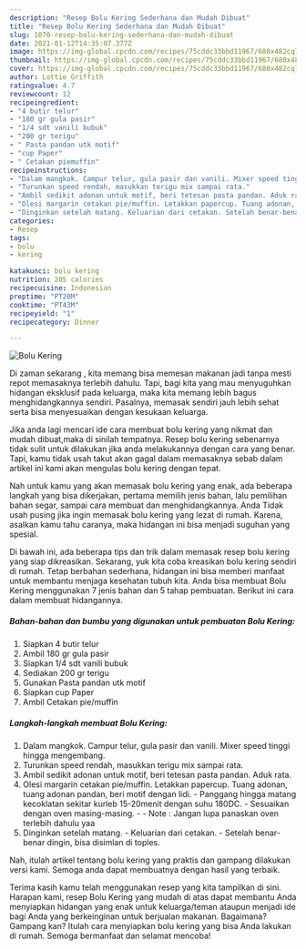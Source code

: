 ```yaml
---
description: "Resep Bolu Kering Sederhana dan Mudah Dibuat"
title: "Resep Bolu Kering Sederhana dan Mudah Dibuat"
slug: 1070-resep-bolu-kering-sederhana-dan-mudah-dibuat
date: 2021-01-12T14:35:07.377Z
image: https://img-global.cpcdn.com/recipes/75cddc33bbd11967/680x482cq70/bolu-kering-foto-resep-utama.jpg
thumbnail: https://img-global.cpcdn.com/recipes/75cddc33bbd11967/680x482cq70/bolu-kering-foto-resep-utama.jpg
cover: https://img-global.cpcdn.com/recipes/75cddc33bbd11967/680x482cq70/bolu-kering-foto-resep-utama.jpg
author: Lottie Griffith
ratingvalue: 4.7
reviewcount: 12
recipeingredient:
- "4 butir telur"
- "180 gr gula pasir"
- "1/4 sdt vanili bubuk"
- "200 gr terigu"
- " Pasta pandan utk motif"
- "cup Paper"
- " Cetakan piemuffin"
recipeinstructions:
- "Dalam mangkok. Campur telur, gula pasir dan vanili. Mixer speed tinggi hingga mengembang."
- "Turunkan speed rendah, masukkan terigu mix sampai rata."
- "Ambil sedikit adonan untuk motif, beri tetesan pasta pandan. Aduk rata."
- "Olesi margarin cetakan pie/muffin. Letakkan papercup. Tuang adonan, tuang adonan pandan, beri motif dengan lidi. Panggang hingga matang kecoklatan sekitar kurleb 15-20menit dengan suhu 180DC. Sesuaikan dengan oven masing-masing.  Note : Jangan lupa panaskan oven terlebih dahulu yaa"
- "Dinginkan setelah matang. Keluarian dari cetakan. Setelah benar-benar dingin, bisa disimlan di toples."
categories:
- Resep
tags:
- bolu
- kering

katakunci: bolu kering 
nutrition: 205 calories
recipecuisine: Indonesian
preptime: "PT20M"
cooktime: "PT43M"
recipeyield: "1"
recipecategory: Dinner

---
```



![Bolu Kering](https://img-global.cpcdn.com/recipes/75cddc33bbd11967/680x482cq70/bolu-kering-foto-resep-utama.jpg)

Di zaman  sekarang , kita memang bisa memesan makanan jadi tanpa mesti repot memasaknya terlebih dahulu. Tapi, bagi kita yang mau menyuguhkan hidangan eksklusif pada keluarga, maka kita memang lebih bagus menghidangkannya sendiri. Pasalnya, memasak sendiri jauh lebih sehat serta bisa menyesuaikan dengan kesukaan keluarga.

Jika anda lagi mencari ide cara membuat bolu kering yang nikmat dan mudah dibuat,maka di sinilah tempatnya. Resep bolu kering  sebenarnya tidak sulit untuk dilakukan jika anda melakukannya dengan cara yang benar. Tapi, kamu tidak usah takut akan gagal dalam memasaknya 
sebab dalam artikel ini kami akan mengulas bolu kering dengan tepat.  



Nah untuk kamu yang akan memasak bolu kering yang enak, ada beberapa langkah yang bisa dikerjakan, pertama memilih jenis bahan, lalu pemilihan bahan segar, sampai cara membuat dan menghidangkannya. Anda Tidak usah pusing jika ingin memasak bolu kering yang lezat di rumah. Karena, asalkan kamu  tahu caranya, maka hidangan ini bisa menjadi suguhan yang spesial.

Di bawah ini, ada beberapa tips dan trik dalam memasak resep bolu kering yang siap dikreasikan. Sekarang, yuk kita coba kreasikan bolu kering sendiri di rumah. Tetap berbahan sederhana, hidangan ini bisa memberi manfaat untuk membantu menjaga kesehatan tubuh kita. Anda bisa membuat Bolu Kering menggunakan 7 jenis bahan dan 5 tahap pembuatan. Berikut ini cara dalam membuat hidangannya.

<!--inarticleads1-->

##### Bahan-bahan dan bumbu yang digunakan untuk pembuatan Bolu Kering:

1. Siapkan 4 butir telur
1. Ambil 180 gr gula pasir
1. Siapkan 1/4 sdt vanili bubuk
1. Sediakan 200 gr terigu
1. Gunakan  Pasta pandan utk motif
1. Siapkan cup Paper
1. Ambil  Cetakan pie/muffin




<!--inarticleads2-->

##### Langkah-langkah membuat Bolu Kering:

1. Dalam mangkok. Campur telur, gula pasir dan vanili. Mixer speed tinggi hingga mengembang.
1. Turunkan speed rendah, masukkan terigu mix sampai rata.
1. Ambil sedikit adonan untuk motif, beri tetesan pasta pandan. Aduk rata.
1. Olesi margarin cetakan pie/muffin. Letakkan papercup. Tuang adonan, tuang adonan pandan, beri motif dengan lidi. - Panggang hingga matang kecoklatan sekitar kurleb 15-20menit dengan suhu 180DC. - Sesuaikan dengan oven masing-masing. -  - Note : Jangan lupa panaskan oven terlebih dahulu yaa
1. Dinginkan setelah matang. - Keluarian dari cetakan. - Setelah benar-benar dingin, bisa disimlan di toples.




Nah, itulah artikel tentang  bolu kering  yang praktis dan gampang dilakukan versi kami. Semoga anda dapat membuatnya dengan hasil yang terbaik. 

Terima kasih kamu telah menggunakan resep yang kita tampilkan di sini. Harapan kami, resep  Bolu Kering yang mudah di atas dapat membantu Anda menyiapkan hidangan yang enak untuk keluarga/teman ataupun menjadi ide bagi Anda yang berkeinginan untuk berjualan makanan. Bagaimana? Gampang kan? Itulah cara menyiapkan bolu kering yang bisa Anda lakukan di rumah. Semoga bermanfaat dan selamat mencoba!

